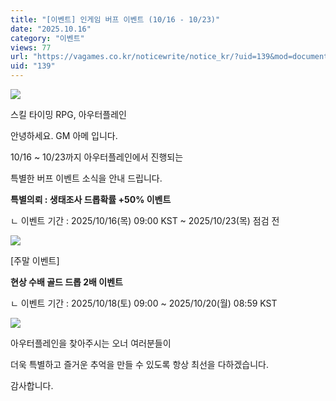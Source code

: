 ```yaml
---
title: "[이벤트] 인게임 버프 이벤트 (10/16 - 10/23)"
date: "2025.10.16"
category: "이벤트"
views: 77
url: "https://vagames.co.kr/noticewrite/notice_kr/?uid=139&mod=document"
uid: "139"
---
```


![](/images/news/live/kr/139-79b0eb31.webp)  

  

스킬 타이밍 RPG, 아우터플레인

안녕하세요. GM 아메 입니다.

  

10/16 ~ 10/23까지 아우터플레인에서 진행되는

특별한 버프 이벤트 소식을 안내 드립니다.

  

**특별의뢰 : 생태조사 드롭확률 +50% 이벤트**

ㄴ 이벤트 기간 : 2025/10/16(목) 09:00 KST ~ 2025/10/23(목) 점검 전

  

![](/images/news/live/kr/139-ff0e19d2.webp)  

  

  

\[주말 이벤트\]

  

**현상 수배 골드 드롭 2배 이벤트**

ㄴ 이벤트 기간 : 2025/10/18(토) 09:00 ~ 2025/10/20(월) 08:59 KST

  

![](/images/news/live/kr/139-76a9972d.webp)  

  

  

아우터플레인을 찾아주시는 오너 여러분들이

더욱 특별하고 즐거운 추억을 만들 수 있도록 항상 최선을 다하겠습니다.

  

감사합니다.